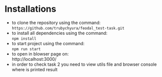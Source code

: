 <!-- @format -->

# Installations

- to clone the repository using the command: <br>`https://github.com/trubychyura/feodal_test-task.git`<br>
- to install all dependencies using the command: <br>`npm install`<br>
- to start project using the command: <br>`npm run start`<br>
- to open in blowser page on: <br>http://localhost:3000/<br>
- in order to check task 2 you need to view utils file and browser console where is printed result
